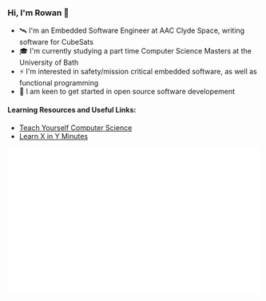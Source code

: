 ### Hi, I'm Rowan 👋

- 🛰️ I'm an Embedded Software Engineer at AAC Clyde Space, writing software for CubeSats
- 🎓 I'm currently studying a part time Computer Science Masters at the University of Bath
- ⚡ I'm interested in safety/mission critical embedded software, as well as functional programming
- 🌱 I am keen to get started in open source software developement

#### Learning Resources and Useful Links:
- [Teach Yourself Computer Science](https://teachyourselfcs.com/)
- [Learn X in Y Minutes](https://learnxinyminutes.com/)


<!--[![Rowan's GitHub stats](https://github-readme-stats.vercel.app/api?username=rej696&count_private=true&show_icons=true)](https://github.com/anuraghazra/github-readme-stats)-->
<!-- [![Top Langs](https://github-readme-stats.vercel.app/api/top-langs/?username=rej696&langs_count=10&layout=compact&hide=assembly,scilab,html,css&exclude_repo=nand2tetris)](https://github.com/anuraghazra/github-readme-stats) -->
<!-- <a href="https://github.com/anuraghazra/github-readme-stats" align="center"><img align="center" src="https://github-readme-stats.vercel.app/api/top-langs/?username=rej696&langs_count=10&layout=compact&hide=jupyter%20notebook,javascript,tex,assembly,scilab,html,css,gdb&exclude_repo=nand2tetris,.vim,.config,.emacs.d" alt="Rowan's Top Languages" /></a> -->
<p align="center">
<img align="center" src="https://raw.githubusercontent.com/rej696/github-stats/master/generated/languages.svg#gh-dark-mode-only" alt="Rowan's Top Languages" />
</p>

<!--
**rej696/rej696** is a ✨ _special_ ✨ repository because its `README.md` (this file) appears on your GitHub profile.

Here are some ideas to get you started:

- 🔭 I’m currently working on ...
- 🌱 I’m currently learning ...
- 👯 I’m looking to collaborate on ...
- 🤔 I’m looking for help with ...
- 💬 Ask me about ...
- 📫 How to reach me: ...
- 😄 Pronouns: ...
- ⚡ Fun fact: ...
-->
